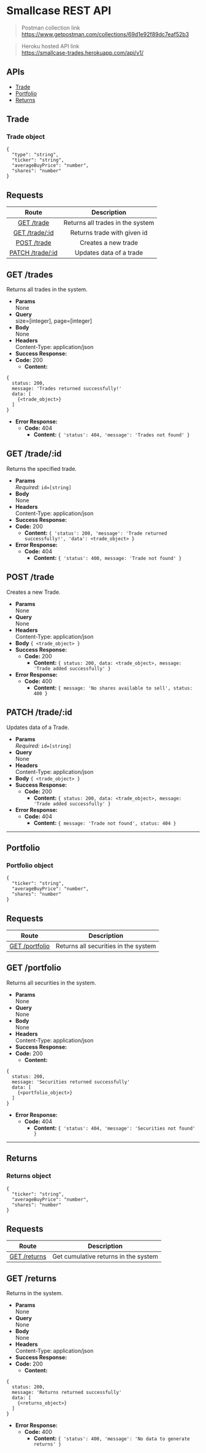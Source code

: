 # Smallcase REST API

> Postman collection link  
> https://www.getpostman.com/collections/69d1e92f89dc7eaf52b3

> Heroku hosted API link  
> https://smallcase-trades.herokuapp.com/api/v1/

## APIs

- [Trade](#trade)
- [Portfolio](#portfolio)
- [Returns](#returns)

## **Trade**

### Trade object

```
{
  "type": "string",
  "ticker": "string",
  "averageBuyPrice": "number",
  "shares": "number"
}
```

## **Requests**

|               Route                |           Description            |
|:----------------------------------:|:--------------------------------:|
|     [GET /trade](#get-trades)      | Returns all trades in the system |
|   [GET /trade/:id](#get-tradeid)   |   Returns trade with given id    |
|     [POST /trade](#post-trade)     |       Creates a new trade        |
| [PATCH /trade/:id](#patch-tradeid) |     Updates data of a trade      |

## **GET /trades**

Returns all trades in the system.

- **Params**  
  None
- **Query**  
  size=[integer], page=[integer]
- **Body**  
  None
- **Headers**  
  Content-Type: application/json
- **Success Response:**
- **Code:** 200
  - **Content:**

```
{
  status: 200,
  message: 'Trades returned successfully!'
  data: [
    {<trade_object>}
  ]
}
```

- **Error Response:**
  - **Code:** 404
    - **Content:** `{ 'status': 404, 'message': 'Trades not found' }`

## **GET /trade/:id**

Returns the specified trade.

- **Params**  
  _Required:_ `id=[string]`
- **Body**  
  None
- **Headers**  
  Content-Type: application/json
- **Success Response:**
- **Code:** 200
  - **Content:** `{ 'status': 200, 'message': 'Trade returned successfully!', 'data': <trade_object> }`
- **Error Response:**
  - **Code:** 404
    - **Content:** `{ 'status': 400, message: 'Trade not found' }`

## **POST /trade**

Creates a new Trade.

- **Params**  
  None
- **Query**  
  None
- **Headers**  
  Content-Type: application/json
- **Body** `{ <trade_object> }`
- **Success Response:**
  - **Code:** 200
    - **Content:** `{ status: 200, data: <trade_object>, message: 'Trade added successfully' }`
- **Error Response:**
  - **Code:** 400
    - **Content:** `{ message: 'No shares available to sell', status: 400 }`

## **PATCH /trade/:id**

Updates data of a Trade.

- **Params**  
  _Required:_ `id=[string]`
- **Query**  
  None
- **Headers**  
  Content-Type: application/json
- **Body** `{ <trade_object> }`
- **Success Response:**
  - **Code:** 200
    - **Content:** `{ status: 200, data: <trade_object>, message: 'Trade added successfully' }`
- **Error Response:**
  - **Code:** 404
    - **Content:** `{ message: 'Trade not found', status: 404 }`

***

## **Portfolio**

### Portfolio object

```
{
  "ticker": "string",
  "averageBuyPrice": "number",
  "shares": "number"
}
```

## **Requests**

|              Route               |             Description              |
|:--------------------------------:|:------------------------------------:|
| [GET /portfolio](#get-portfolio) | Returns all securities in the system |

## **GET /portfolio**

Returns all securities in the system.

- **Params**  
  None
- **Query**  
  None
- **Body**  
  None
- **Headers**  
  Content-Type: application/json
- **Success Response:**
- **Code:** 200
  - **Content:**

``` 
{
  status: 200,
  message: 'Securities returned successfully'
  data: [
    {<portfolio_object>}
  ]
}
```

- **Error Response:**
  - **Code:** 404
    - **Content:** `{ 'status': 404, 'message': 'Securities not found' }`

***

## **Returns**

### Returns object

```
{
  "ticker": "string",
  "averageBuyPrice": "number",
  "shares": "number"
}
```

## **Requests**

|            Route             |             Description              |
|:----------------------------:|:------------------------------------:|
| [GET /returns](#get-returns) | Get cumulative returns in the system |

## **GET /returns**

Returns in the system.

- **Params**  
  None
- **Query**  
  None
- **Body**  
  None
- **Headers**  
  Content-Type: application/json
- **Success Response:**
- **Code:** 200
  - **Content:**

``` 
{
  status: 200,
  message: 'Returns returned successfully'
  data: [
    {<returns_object>}
  ]
}
```

- **Error Response:**
  - **Code:** 400
    - **Content:** `{ 'status': 400, 'message': 'No data to generate returns' }`
